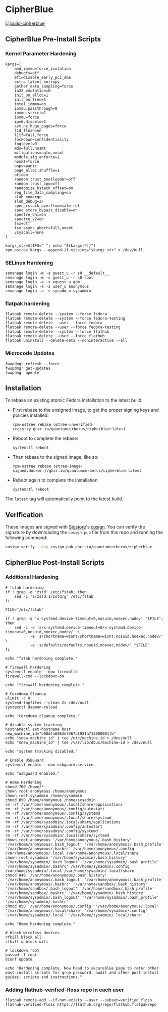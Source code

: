 # CipherBlue &nbsp; 

[![build-cipherblue](https://github.com/quantumcerberus/cipherblue/actions/workflows/build.yml/badge.svg)](https://github.com/quantumcerberus/cipherblue/actions/workflows/build.yml)

## CipherBlue Pre-Install Scripts

### Kernel Parameter Hardening

```
kargs=(
    amd_iommu=force_isolation
    debugfs=off
    efi=disable_early_pci_dma
    extra_latent_entropy
    gather_data_sampling=force
    ia32_emulation=0
    init_on_alloc=1
    init_on_free=1
    intel_iommu=on
    iommu.passthrough=0
    iommu.strict=1
    iommu=force
    ipv6.disable=1
    kvm.nx_huge_pages=force
    l1d_flush=on
    l1tf=full,force
    lockdown=confidentiality
    loglevel=0
    mds=full,nosmt
    mitigations=auto,nosmt
    module.sig_enforce=1
    nosmt=force
    oops=panic
    page_alloc.shuffle=1
    pti=on
    random.trust_bootloader=off
    random.trust_cpu=off
    randomize_kstack_offset=on
    reg_file_data_sampling=on
    slab_nomerge
    slub_debug=ZF
    spec_rstack_overflow=safe-ret
    spec_store_bypass_disable=on
    spectre_bhi=on
    spectre_v2=on
    tsx=off
    tsx_async_abort=full,nosmt
    vsyscall=none
)

kargs_str=$(IFS=" "; echo "${kargs[*]}")
rpm-ostree kargs --append-if-missing="$kargs_str" > /dev/null
```

### SELinux Hardening

```
semanage login -m -s guest_u -r s0 __default__
semanage login -m -s guest_u -r s0 root
semanage login -a -s xguest_u gdm
semanage login -a -s user_u anonymous
semanage login -a -s sysadm_u sysadmin
```

### flatpak hardening

```
flatpak remote-delete --system --force fedora
flatpak remote-delete --system --force fedora-testing
flatpak remote-delete --user --force fedora
flatpak remote-delete --user --force fedora-testing
flatpak remote-delete --system --force flathub
flatpak remote-delete --user --force flathub
flatpak uninstall --delete-data --noninteractive --all
```

### Microcode Updates

```
fwupdmgr refresh --force
fwupdmgr get-updates
fwupdmgr update
```

## Installation

To rebase an existing atomic Fedora installation to the latest build:

- First rebase to the unsigned image, to get the proper signing keys and policies installed:
  ```
  rpm-ostree rebase ostree-unverified-registry:ghcr.io/quantumcerberus/cipherblue:latest
  ```
- Reboot to complete the rebase:
  ```
  systemctl reboot
  ```
- Then rebase to the signed image, like so:
  ```
  rpm-ostree rebase ostree-image-signed:docker://ghcr.io/quantumcerberus/cipherblue:latest
  ```
- Reboot again to complete the installation
  ```
  systemctl reboot
  ```

The `latest` tag will automatically point to the latest build.

## Verification

These images are signed with [Sigstore](https://www.sigstore.dev/)'s [cosign](https://github.com/sigstore/cosign). You can verify the signature by downloading the `cosign.pub` file from this repo and running the following command:

```bash
cosign verify --key cosign.pub ghcr.io/quantumcerberus/cipherblue
```

## CipherBlue Post-Install Scripts

### Additional Hardening

```
# fstab hardening
if ! grep -q 'zstd' /etc/fstab; then
    sed -i 's/zstd:1/zstd/g' /etc/fstab
fi

FILE="/etc/fstab"

if ! grep -q 'x-systemd.device-timeout=0,nosuid,noexec,nodev' "$FILE"; then
    sed -i -e 's/x-systemd.device-timeout=0/x-systemd.device-timeout=0,nosuid,noexec,nodev/' \
           -e 's/shortname=winnt/shortname=winnt,nosuid,noexec,nodev/' \
           -e 's/defaults/defaults,nosuid,noexec,nodev/' "$FILE"
fi

echo "fstab hardening complete."

# firewall hardening
systemctl enable --now firewalld
firewall-cmd --lockdown-on

echo "firewall hardening complete."

# Coredump Cleanup
ulimit -c 0
systemd-tmpfiles --clean 2> /dev/null
systemctl daemon-reload

echo "coredump cleanup complete."

# disable system-tracking
hostnamectl set-hostname host
new_machine_id="b08dfa6083e7567a1921a715000001fb"
echo "$new_machine_id" | tee /etc/machine-id > /dev/null
echo "$new_machine_id" | tee /var/lib/dbus/machine-id > /dev/null

echo "system tracking disabled."

# Enable USBGuard
systemctl enable --now usbguard.service

echo "usbguard enabled."

# Home Hardening
chmod 700 /home/*
chown root:anonymous /home/anonymous
chown root:sysadmin /home/sysadmin
chmod 050 /home/anonymous /home/sysadmin
rm -rf /var/home/anonymous/.local/share/applications
rm -rf /var/home/anonymous/.config/autostart
rm -rf /var/home/anonymous/.config/systemd
rm -rf /var/home/anonymous/.local/share/systemd
rm -rf /var/home/sysadmin/.local/share/applications
rm -rf /var/home/sysadmin/.config/autostart
rm -rf /var/home/sysadmin/.config/systemd
rm -rf /var/home/sysadmin/.local/share/systemd
chown root:anonymous '/var/home/anonymous/.bash_history' '/var/home/anonymous/.bash_logout' '/var/home/anonymous/.bash_profile' '/var/home/anonymous/.bashrc' /var/home/anonymous/.config /var/home/anonymous/.local /var/home/anonymous/.local/share
chown root:sysadmin '/var/home/sysadmin/.bash_history' '/var/home/sysadmin/.bash_logout' '/var/home/sysadmin/.bash_profile' '/var/home/sysadmin/.bashrc' /var/home/sysadmin/.config /var/home/sysadmin/.local /var/home/sysadmin/.local/share
chmod 040 '/var/home/anonymous/.bash_history' '/var/home/anonymous/.bash_logout' '/var/home/anonymous/.bash_profile' '/var/home/anonymous/.bashrc' '/var/home/sandbox/.bash_history' '/var/home/sandbox/.bash_logout' '/var/home/sandbox/.bash_profile' '/var/home/sandbox/.bashrc' '/var/home/sysadmin/.bash_history' '/var/home/sysadmin/.bash_logout' '/var/home/sysadmin/.bash_profile' '/var/home/sysadmin/.bashrc'
chmod 050 '/var/home/anonymous/.config' '/var/home/anonymous/.local' '/var/home/anonymous/.local/share' '/var/home/sysadmin/.config' '/var/home/sysadmin/.local' '/var/home/sysadmin/.local/share'

echo "Home hardening complete."

# block wireless devices
rfkill block all
rfkill unblock wifi

# lockdown root
passwd -l root
dconf update

echo "Hardening complete. Now head to secureblue page to refer other post-install scripts for grub-password, audit and other post-install guides, scripts and instructions."
```

### Adding flathub-verified-floss repo in each user

```
flatpak remote-add --if-not-exists --user --subset=verified_floss flathub-verified-floss https://flathub.org/repo/flathub.flatpakrepo
```
